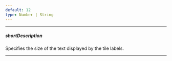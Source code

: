 ```yaml
---
default: 12
type: Number | String
---
```

---
##### shortDescription
Specifies the size of the text displayed by the tile labels.

---
